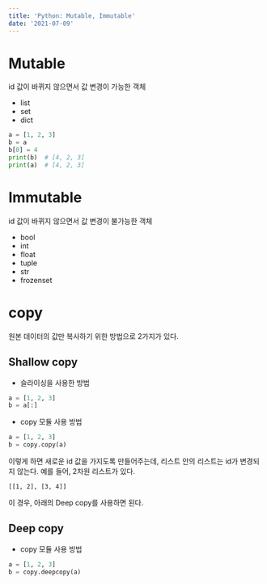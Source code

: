 ```yaml
---
title: 'Python: Mutable, Immutable'
date: '2021-07-09'
---
```


# Mutable

id 값이 바뀌지 않으면서 값 변경이 가능한 객체

- list
- set
- dict

```python
a = [1, 2, 3]
b = a
b[0] = 4
print(b)  # [4, 2, 3]
print(a)  # [4, 2, 3]
```

# Immutable

id 값이 바뀌지 않으면서 값 변경이 불가능한 객체

- bool
- int
- float
- tuple
- str
- frozenset

# copy

원본 데이터의 값만 복사하기 위한 방법으로 2가지가 있다.

## Shallow copy

- 슬라이싱을 사용한 방법

```python
a = [1, 2, 3]
b = a[:]
```

- copy 모듈 사용 방법

```python
a = [1, 2, 3]
b = copy.copy(a)
```

이렇게 하면 새로운 id 값을 가지도록 만들어주는데,
리스트 안의 리스트는 id가 변경되지 않는다.
예를 들어, 2차원 리스트가 있다.

```
[[1, 2], [3, 4]]
```

이 경우, 아래의 Deep copy를 사용하면 된다.

## Deep copy

- copy 모듈 사용 방법

```python
a = [1, 2, 3]
b = copy.deepcopy(a)
```

